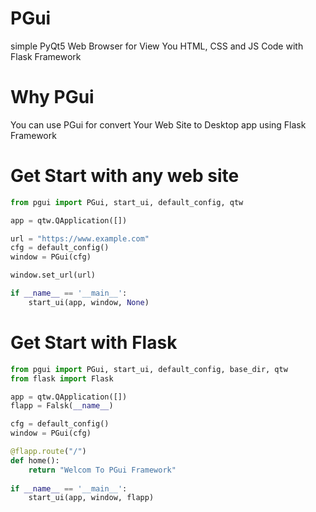 # PGui
simple PyQt5 Web Browser for View You HTML, CSS and JS Code with Flask Framework

# Why PGui
You can use PGui for convert Your Web Site to Desktop app using Flask Framework

# Get Start with any web site

```python
from pgui import PGui, start_ui, default_config, qtw

app = qtw.QApplication([])

url = "https://www.example.com"
cfg = default_config()
window = PGui(cfg)

window.set_url(url)

if __name__ == '__main__':
	start_ui(app, window, None)
```
# Get Start with Flask
```python
from pgui import PGui, start_ui, default_config, base_dir, qtw
from flask import Flask

app = qtw.QApplication([])
flapp = Falsk(__name__)

cfg = default_config()
window = PGui(cfg)

@flapp.route("/")
def home():
    return "Welcom To PGui Framework"
    
if __name__ == '__main__':
	start_ui(app, window, flapp)
```
